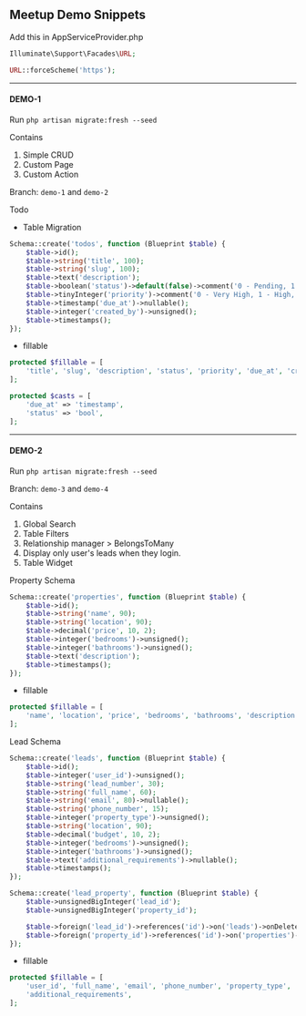 ## Meetup Demo Snippets

Add this in AppServiceProvider.php
```php
Illuminate\Support\Facades\URL;

URL::forceScheme('https');
```
----------------------

#### DEMO-1

Run `php artisan migrate:fresh --seed`

Contains
1. Simple CRUD
2. Custom Page
3. Custom Action

Branch: `demo-1` and `demo-2`

Todo
- Table Migration
```php
Schema::create('todos', function (Blueprint $table) {
    $table->id();
    $table->string('title', 100);
    $table->string('slug', 100);
    $table->text('description');
    $table->boolean('status')->default(false)->comment('0 - Pending, 1 - Completed');
    $table->tinyInteger('priority')->comment('0 - Very High, 1 - High, 2 - Medium, 3 - Low, 4 - Very Low');
    $table->timestamp('due_at')->nullable();
    $table->integer('created_by')->unsigned();
    $table->timestamps();
});
```
- fillable
```php
protected $fillable = [
    'title', 'slug', 'description', 'status', 'priority', 'due_at', 'created_by',
];

protected $casts = [
    'due_at' => 'timestamp',
    'status' => 'bool',
];
```

----------------------

#### DEMO-2

Run `php artisan migrate:fresh --seed`

Branch: `demo-3` and `demo-4`

Contains
1. Global Search
2. Table Filters
3. Relationship manager > BelongsToMany
4. Display only user's leads when they login.
5. Table Widget

Property Schema

```php
Schema::create('properties', function (Blueprint $table) {
    $table->id();
    $table->string('name', 90);
    $table->string('location', 90);
    $table->decimal('price', 10, 2);
    $table->integer('bedrooms')->unsigned();
    $table->integer('bathrooms')->unsigned();
    $table->text('description');
    $table->timestamps();
});
```

- fillable
```php
protected $fillable = [
    'name', 'location', 'price', 'bedrooms', 'bathrooms', 'description',
];
```

Lead Schema

```php
Schema::create('leads', function (Blueprint $table) {
    $table->id();
    $table->integer('user_id')->unsigned();
    $table->string('lead_number', 30);
    $table->string('full_name', 60);
    $table->string('email', 80)->nullable();
    $table->string('phone_number', 15);
    $table->integer('property_type')->unsigned();
    $table->string('location', 90);
    $table->decimal('budget', 10, 2);
    $table->integer('bedrooms')->unsigned();
    $table->integer('bathrooms')->unsigned();
    $table->text('additional_requirements')->nullable();
    $table->timestamps();
});

Schema::create('lead_property', function (Blueprint $table) {
    $table->unsignedBigInteger('lead_id');
    $table->unsignedBigInteger('property_id');

    $table->foreign('lead_id')->references('id')->on('leads')->onDelete('cascade');
    $table->foreign('property_id')->references('id')->on('properties')->onDelete('cascade');
});
```

- fillable

```php
protected $fillable = [
    'user_id', 'full_name', 'email', 'phone_number', 'property_type', 'location', 'budget', 'bedrooms', 'bathrooms',
    'additional_requirements',
];
```

